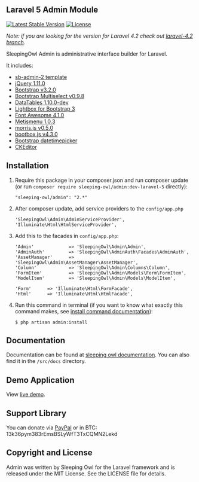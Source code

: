 ## Laravel 5 Admin Module

[![Latest Stable Version](https://poser.pugx.org/sleeping-owl/admin/v/stable.svg)](https://packagist.org/packages/sleeping-owl/admin)
[![License](https://poser.pugx.org/sleeping-owl/admin/license.svg)](https://packagist.org/packages/sleeping-owl/admin)

*Note: if you are looking for the version for Laravel 4.2 check out [laravel-4.2 branch](https://github.com/sleeping-owl/admin/tree/laravel-4.2).*

SleepingOwl Admin is administrative interface builder for Laravel.

It includes:

 - [sb-admin-2 template](http://startbootstrap.com/template-overviews/sb-admin-2/)
 - [jQuery 1.11.0](http://jquery.org)
 - [Bootstrap v3.2.0](http://getbootstrap.com)
 - [Bootstrap Multiselect v0.9.8](https://github.com/davidstutz/bootstrap-multiselect)
 - [DataTables 1.10.0-dev](http://www.sprymedia.co.uk)
 - [Lightbox for Bootstrap 3](https://github.com/ashleydw/lightbox)
 - [Font Awesome 4.1.0](http://fontawesome.io)
 - [Metismenu 1.0.3](https://github.com/onokumus/metisMenu)
 - [morris.js v0.5.0]()
 - [bootbox.js v4.3.0](http://bootboxjs.com)
 - [Bootstrap datetimepicker](http://eonasdan.github.io/bootstrap-datetimepicker/)
 - [CKEditor](http://ckeditor.com)

## Installation

 1. Require this package in your composer.json and run composer update (or run `composer require sleeping-owl/admin:dev-laravel-5` directly):

		"sleeping-owl/admin": "2.*"

 2. After composer update, add service providers to the `config/app.php`

	    'SleepingOwl\Admin\AdminServiceProvider',
	    'Illuminate\Html\HtmlServiceProvider',

 3. Add this to the facades in `config/app.php`:

		'Admin'				=> 'SleepingOwl\Admin\Admin',
		'AdminAuth'			=> 'SleepingOwl\AdminAuth\Facades\AdminAuth',
		'AssetManager' 		=> 'SleepingOwl\Admin\AssetManager\AssetManager',
		'Column'   			=> 'SleepingOwl\Admin\Columns\Column',
		'FormItem' 			=> 'SleepingOwl\Admin\Models\Form\FormItem',
		'ModelItem'			=> 'SleepingOwl\Admin\Models\ModelItem',
		
		'Form'      => 'Illuminate\Html\FormFacade',
		'Html'      => 'Illuminate\Html\HtmlFacade',

 4. Run this command in terminal (if you want to know what exactly this command makes, see [install command documentation](http://sleeping-owl.github.io/en/Commands/Install.html)):

		$ php artisan admin:install

## Documentation

Documentation can be found at [sleeping owl documentation](http://sleeping-owl.github.io).
You can also find it in the `/src/docs` directory.

## Demo Application

View [live demo](http://sleepingowladmindemo.cloudcontrolled.com).

## Support Library

You can donate via [PayPal](https://www.paypal.com/cgi-bin/webscr?cmd=_s-xclick&hosted_button_id=AXJMWMRPCBGVA) or in BTC: 13k36pym383rEmsBSLyWfT3TxCQMN2Lekd

## Copyright and License

Admin was written by Sleeping Owl for the Laravel framework and is released under the MIT License. See the LICENSE file for details.
